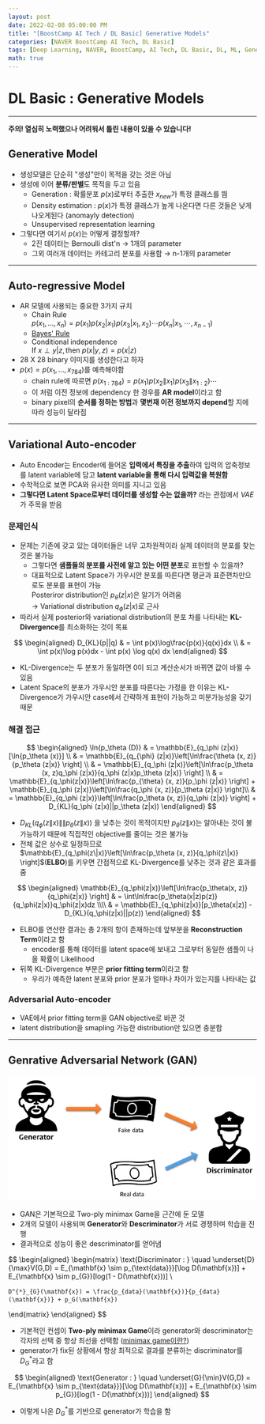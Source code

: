 ```yaml
---
layout: post
date: 2022-02-08 05:00:00 PM
title: "[BoostCamp AI Tech / DL Basic] Generative Models"
categories: [NAVER BoostCamp AI Tech, DL Basic]
tags: [Deep Learning, NAVER, BoostCamp, AI Tech, DL Basic, DL, ML, Generative Model]
math: true
---
```

# DL Basic : Generative Models

---

**주의! 열심히 노력했으나 어려워서 틀린 내용이 있을 수 있습니다!**

## Generative Model

- 생성모델은 단순히 "생성"만이 목적을 갖는 것은 아님
- 생성에 이어 **분류/판별**도 목적을 두고 있음
  - Generation : 확률분포 $p(x)$로부터 추출한 $x_{new}$가 특정 클래스를 띔
  - Density estimation : $p(x)$가 특정 클래스가 높게 나온다면 다른 것들은 낮게 나오게된다 (anomayly detection)
  - Unsupervised representation learning
- 그렇다면 여기서 $p(x)$는 어떻게 결정할까?
  - 2진 데이터는 Bernoulli dist'n $\rightarrow$ 1개의 parameter
  - 그외 여러개 데이터는 카테고리 분포를 사용함 $\rightarrow$ n-1개의 parameter

---

## Auto-regressive Model

- AR 모델에 사용되는 중요한 3가지 규치
  - Chain Rule  
    $p(x_1, ..., x_n) = p(x_1)p(x_2|x_1)p(x_3|x_1,x_2)\cdots p(x_n|x_1,\cdots ,x_{n-1})$
  - [Bayes' Rule](https://cow-coding.github.io/posts/day4_3_bayesian/#베이즈-정리)
  - Conditional independence  
    $\text{If } x \perp y | z, \text{then } p(x|y,z) = p(x|z)$
- 28 X 28 binary 이미지를 생성한다고 하자
- $p(x) = p(x_1, ..., x_{784})$를 예측해야함
  - chain rule에 따르면 $p(x_{1:784}) = p(x_1)p(x_2\|x_1)p(x_3\|x_{1:2})\cdots$
  - 이 처럼 이전 정보에 dependency 한 경우를 **AR model**이라고 함
  - binary pixel의 **순서를 정하는 방법**과 **몇번재 이전 정보까지 depend**할 지에 따라 성능이 달라짐
  
---

## Variational Auto-encoder

- Auto Encoder는 Encoder에 들어온 **입력에서 특징을 추출**하여 입력의 압축정보를 latent variable에 담고 **latent variable을 통해 다시 입력값을 복원함**
- 수학적으로 보면 PCA와 유사한 의미를 지니고 있음
- **그렇다면 Latent Space로부터 데이터를 생성할 수는 없을까?** 라는 관점에서 *VAE*가 주목을 받음

### 문제인식

- 문제는 기존에 갖고 있는 데이터들은 너무 고차원적이라 실제 데이터의 분포를 찾는 것은 불가능
  - 그렇다면 **샘플들의 분포를 사전에 알고 있는 어떤 분포**로 표현할 수 있을까?
  - 대표적으로 Latent Space가 가우시안 분포를 따른다면 평균과 표준편차만으로도 분포를 표현이 가능  
  Posteriror distribution인 $p_{\theta}(z|x)$은 알기가 어려움  
  $\rightarrow$ Variational distribution $q_\phi(z|x)$로 근사
- 따라서 실제 posterior와 variational distribution의 분포 차를 나타내는 **KL-Divergence**를 최소화하는 것이 목표

$$
\begin{aligned}
    D_{KL}(p||q) & = \int p(x)\log\frac{p(x)}{q(x)}dx \\
    & = \int p(x)\log p(x)dx - \int p(x) \log q(x) dx
\end{aligned}
$$

- KL-Divergence는 두 분포가 동일하면 0이 되고 계산순서가 바뀌면 값이 바뀔 수 있음
- Latent Space의 분포가 가우시안 분포를 따른다는 가정을 한 이유는 KL-Divergence가 가우시안 case에서 간략하게 표현이 가능하고 미분가능성을 갖기 때문

### 해결 접근

$$
\begin{aligned}
    \ln{p_\theta (D)} & = \mathbb{E}_{q_\phi (z|x)}[\ln{p_\theta (x)}] \\
    & = \mathbb{E}_{q_{\phi} (z|x)}\left[\ln\frac{\theta (x, z)}{p_\theta (z|x)} \right]  \\
    & = \mathbb{E}_{q_\phi (z|x)}\left[\ln\frac{p_\theta (x, z)q_\phi (z|x)}{q_\phi (z|x)p_\theta (z|x)} \right] \\
    & = \mathbb{E}_{q_\phi(z|x)}\left[\ln\frac{p_{\theta} (x, z)}{p_\phi (z|x)} \right] + \mathbb{E}_{q_\phi (z|x)}\left[\ln\frac{q_\phi (x, z)}{p_\theta (z|x)} \right]\\
    & = \mathbb{E}_{q_\phi (z|x)}\left[\ln\frac{p_\theta (x, z)}{q_\phi (z|x)} \right] + D_{KL}(q_\phi (z|x)||p_\theta (z|x))
\end{aligned}
$$

- $D_{KL}(q_\phi(z\|x)\|\|p_\theta(z\|x))$ 을 낮추는 것이 목적이지만 $p_\theta(z\|x)$는 알아내는 것이 불가능하기 때문에 직접적인 objective를 줄이는 것은 불가능
- 전체 값은 상수로 일정하므로 $\mathbb{E}_{q_\phi(z\|x)}\left[\ln\frac{p_\theta (x, z)}{q_\phi(z\|x)} \right]$(**ELBO**)를 키우면 간접적으로 KL-Divergence를 낮추는 것과 같은 효과를 줌

$$
\begin{aligned}
    \mathbb{E}_{q_\phi(z|x)}\left[\ln\frac{p_\theta(x, z)}{q_\phi(z|x)} \right] & = \int\ln\frac{p_\theta(x|z)p(z)}{q_\phi(z|x)}q_\phi(z|x)dz \\\\
    & = \mathbb{E}_{q_\phi(z|x)}[p_\theta(x|z)] - D_{KL}(q_\phi(z|x)||p(z))
\end{aligned}
$$

- ELBO를 연산한 결과는 총 2개의 항이 존재하는데 앞부분을 **Reconstruction Term**이라고 함
  - encoder를 통해 데이터를 latent space에 보내고 그로부터 동일한 샘플이 나올 확률이 Likelihood
- 뒤쪽 KL-Divergence 부분은 **prior fitting term**이라고 함
  - 우리가 예측한 latent 분포와 prior 분포가 얼마나 차이가 있는지를 나타내는 값

### Adversarial Auto-encoder

- VAE에서 prior fitting term을 GAN objective로 바꾼 것
- latent distribution을 smapling 가능한 distribution만 있으면 충분함

---

## Genrative Adversarial Network (GAN)

![](/image/boostcamp/dlbasic/cnn/gan.png)

- GAN은 기본적으로 Two-ply minimax Game을 근간에 둔 모델
- 2개의 모델이 사용되며 **Generator**와 **Descriminator**가 서로 경쟁하며 학습을 진행
- 결과적으로 성능이 좋은 descriminator를 얻어냄

$$
\begin{aligned}
\begin{matrix}
    \text{Discriminator : } \quad
    \underset{D}{\max}V(G,D) = E_{\mathbf{x} \sim p_{\text{data}}}[\log D(\mathbf{x})] + E_{\mathbf{x} \sim p_{G}}[log(1 - D(\mathbf{x}))] \\

    D^{*}_{G}(\mathbf{x}) = \frac{p_{data}(\mathbf{x})}{p_{data}(\mathbf{x})} + p_G(\mathbf{x})
\end{matrix}
\end{aligned}
$$

- 기본적인 컨셉이 **Two-ply minimax Game**이라 generator와 descriminator는 각자의 선택 중 항상 최선을 선택함 ([minimax game이란?](https://www.youtube.com/watch?v=STjW3eH0Cik&t=2s))
- generator가 fix된 상황에서 항상 최적으로 결과를 분류하는 discriminator를 $D^{*}_{G}$라고 함

$$
\begin{aligned}
    \text{Generator : } \quad
    \underset{G}{\min}V(G,D) = E_{\mathbf{x} \sim p_{\text{data}}}[\log D(\mathbf{x})] + E_{\mathbf{x} \sim p_{G}}[log(1 - D(\mathbf{x}))]
\end{aligned}
$$    

- 이렇게 나온 $D^{*}_{G}$를 기반으로 generator가 학습을 함